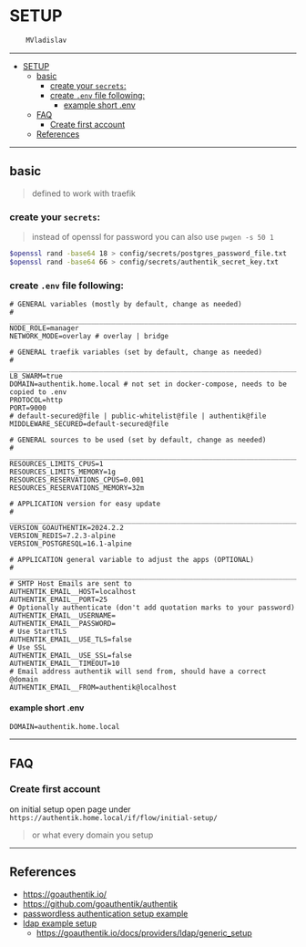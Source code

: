 # SETUP

```sh
    MVladislav
```

---

- [SETUP](#setup)
  - [basic](#basic)
    - [create your `secrets`:](#create-your-secrets)
    - [create `.env` file following:](#create-env-file-following)
      - [example short .env](#example-short-env)
  - [FAQ](#faq)
    - [Create first account](#create-first-account)
  - [References](#references)

---

## basic

> defined to work with traefik

### create your `secrets`:

> instead of openssl for password you can also use `pwgen -s 50 1`

```sh
$openssl rand -base64 18 > config/secrets/postgres_password_file.txt
$openssl rand -base64 66 > config/secrets/authentik_secret_key.txt
```

### create `.env` file following:

```env
# GENERAL variables (mostly by default, change as needed)
# ______________________________________________________________________________
NODE_ROLE=manager
NETWORK_MODE=overlay # overlay | bridge

# GENERAL traefik variables (set by default, change as needed)
# ______________________________________________________________________________
LB_SWARM=true
DOMAIN=authentik.home.local # not set in docker-compose, needs to be copied to .env
PROTOCOL=http
PORT=9000
# default-secured@file | public-whitelist@file | authentik@file
MIDDLEWARE_SECURED=default-secured@file

# GENERAL sources to be used (set by default, change as needed)
# ______________________________________________________________________________
RESOURCES_LIMITS_CPUS=1
RESOURCES_LIMITS_MEMORY=1g
RESOURCES_RESERVATIONS_CPUS=0.001
RESOURCES_RESERVATIONS_MEMORY=32m

# APPLICATION version for easy update
# ______________________________________________________________________________
VERSION_GOAUTHENTIK=2024.2.2
VERSION_REDIS=7.2.3-alpine
VERSION_POSTGRESQL=16.1-alpine

# APPLICATION general variable to adjust the apps (OPTIONAL)
# ______________________________________________________________________________
# SMTP Host Emails are sent to
AUTHENTIK_EMAIL__HOST=localhost
AUTHENTIK_EMAIL__PORT=25
# Optionally authenticate (don't add quotation marks to your password)
AUTHENTIK_EMAIL__USERNAME=
AUTHENTIK_EMAIL__PASSWORD=
# Use StartTLS
AUTHENTIK_EMAIL__USE_TLS=false
# Use SSL
AUTHENTIK_EMAIL__USE_SSL=false
AUTHENTIK_EMAIL__TIMEOUT=10
# Email address authentik will send from, should have a correct @domain
AUTHENTIK_EMAIL__FROM=authentik@localhost
```

#### example short .env

```env
DOMAIN=authentik.home.local
```

---

## FAQ

### Create first account

on initial setup open page under `https://authentik.home.local/if/flow/initial-setup/`

> or what every domain you setup

---

## References

- <https://goauthentik.io/>
- <https://github.com/goauthentik/authentik>
- [passwordless authentication setup example](https://www.youtube.com/watch?v=aEpT2fYGwLw)
- [ldap example setup](https://www.youtube.com/watch?v=RtPKMMKRT_E)
  - <https://goauthentik.io/docs/providers/ldap/generic_setup>
